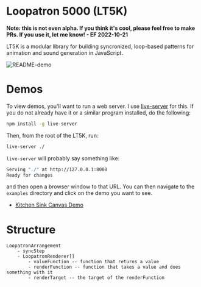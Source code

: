 # Loopatron 5000 (LT5K)

**Note: this is not even alpha. If you think it's cool, please feel free to make PRs. If you use it, let me know! - EF 2022-10-21**

LT5K is a modular library for building syncronized, loop-based patterns for animation and sound generation in JavaScript.

![README-demo](./README-demo.gif)

# Demos

To view demos, you'll want to run a web server. I use [live-server](https://www.npmjs.com/package/live-server) for this.  If you do not already have it or a similar program installed, do the following:

```bash
npm install -g live-server
```

Then, from the root of the LT5K, run:

```bash
live-server ./
```

`live-server` will probably say something like:

```bash
Serving "./" at http://127.0.0.1:8080
Ready for changes
```

and then open a browser window to that URL.  You can then navigate to the `examples` directory and click on the demo you want to see.

- [Kitchen Sink Canvas Demo](http://127.0.0.1:8080/examples/demo-kitchensink.html)

# Structure

```
LoopatronArrangement
    - syncStep
    - LoopatronRenderer[]
        - valueFunction -- function that returns a value
        - renderFunction -- function that takes a value and does something with it
        - renderTarget -- the target of the renderFunction
```
